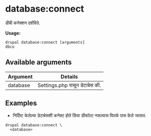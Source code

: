 # database:connect
डीबी कनेक्शन दर्शविते.

**Usage:**
```
drupal database:connect [arguments]
dbco
```

## Available arguments
Argument | Details
---------|-------------
database | Settings.php पासून डेटाबेस की.

## Examples
* निर्दिष्ट केलेल्या डेटाबेसशी कनेक्ट होते किंवा डीफॉल्ट नसल्यास वितर्क पास केले जातात.
```
drupal database:connect \
  <database>
```
